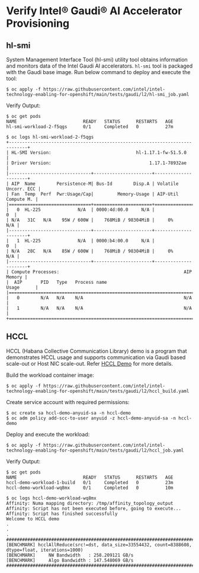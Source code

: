 # Verify Intel® Gaudi® AI Accelerator Provisioning

## hl-smi 
System Management Interface Tool (hl-smi) utility tool obtains information and monitors data of the Intel Gaudi AI accelerators.
`hl-smi` tool is packaged with the Gaudi base image. Run below command to deploy and execute the tool:
```
$ oc apply -f https://raw.githubusercontent.com/intel/intel-technology-enabling-for-openshift/main/tests/gaudi/l2/hl-smi_job.yaml
```

Verify Output:
```
$ oc get pods
NAME                         READY   STATUS      RESTARTS   AGE
hl-smi-workload-2-f5qgs      0/1     Completed   0          27m
```
```
$ oc logs hl-smi-workload-2-f5qgs
+-----------------------------------------------------------------------------+
| HL-SMI Version:                                hl-1.17.1-fw-51.5.0          |
| Driver Version:                                     1.17.1-78932ae          |
|-------------------------------+----------------------+----------------------+
| AIP  Name        Persistence-M| Bus-Id        Disp.A | Volatile Uncorr. ECC |
| Fan  Temp  Perf  Pwr:Usage/Cap|         Memory-Usage | AIP-Util  Compute M. |
|===============================+======================+======================|
|   0  HL-225              N/A  | 0000:4d:00.0     N/A |                   0  |
| N/A   31C   N/A    95W / 600W |    768MiB / 98304MiB |     0%           N/A |
|-------------------------------+----------------------+----------------------+
|   1  HL-225              N/A  | 0000:b4:00.0     N/A |                   0  |
| N/A   28C   N/A    85W / 600W |    768MiB / 98304MiB |     0%           N/A |
|-------------------------------+----------------------+----------------------+
| Compute Processes:                                               AIP Memory |
|  AIP       PID   Type   Process name                             Usage      |
|=============================================================================|
|   0        N/A   N/A    N/A                                      N/A        |
|   1        N/A   N/A    N/A                                      N/A        |
+=============================================================================+
```

## HCCL
HCCL (Habana Collective Communication Library) demo is a program that demonstrates HCCL usage and supports communication via Gaudi based scale-out or Host NIC scale-out. Refer [HCCL Demo](https://github.com/HabanaAI/hccl_demo/tree/main?tab=readme-ov-file#hccl-demo) for more details.

Build the workload container image:
```
$ oc apply -f https://raw.githubusercontent.com/intel/intel-technology-enabling-for-openshift/main/tests/gaudi/l2/hccl_build.yaml
```
Create service account with required permissions: 
```
$ oc create sa hccl-demo-anyuid-sa -n hccl-demo
$ oc adm policy add-scc-to-user anyuid -z hccl-demo-anyuid-sa -n hccl-demo
```
Deploy and execute the workload:
```
$ oc apply -f https://raw.githubusercontent.com/intel/intel-technology-enabling-for-openshift/main/tests/gaudi/l2/hccl_job.yaml
```

Verify Output:
``` 
$ oc get pods
NAME                         READY   STATUS      RESTARTS   AGE
hccl-demo-workload-1-build   0/1     Completed   0          23m
hccl-demo-workload-wq8mx     0/1     Completed   0          10m
```
```
$ oc logs hccl-demo-workload-wq8mx
Affinity: Numa mapping directory: /tmp/affinity_topology_output
Affinity: Script has not been executed before, going to execute...
Affinity: Script has finished successfully
Welcome to HCCL demo
.
.
.
####################################################################################################
[BENCHMARK] hcclAllReduce(src!=dst, data_size=33554432, count=8388608, dtype=float, iterations=1000)
[BENCHMARK]     NW Bandwidth   : 258.209121 GB/s
[BENCHMARK]     Algo Bandwidth : 147.548069 GB/s
####################################################################################################
```